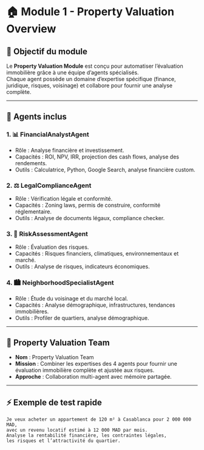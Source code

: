 # 🏠 Module 1 - Property Valuation Overview

## 🎯 Objectif du module
Le **Property Valuation Module** est conçu pour automatiser l’évaluation immobilière grâce à une équipe d’agents spécialisés.  
Chaque agent possède un domaine d’expertise spécifique (finance, juridique, risques, voisinage) et collabore pour fournir une analyse complète.

---

## 👥 Agents inclus

### 1. 📊 FinancialAnalystAgent
- Rôle : Analyse financière et investissement.
- Capacités : ROI, NPV, IRR, projection des cash flows, analyse des rendements.
- Outils : Calculatrice, Python, Google Search, analyse financière custom.

### 2. ⚖️ LegalComplianceAgent
- Rôle : Vérification légale et conformité.
- Capacités : Zoning laws, permis de construire, conformité réglementaire.
- Outils : Analyse de documents légaux, compliance checker.

### 3. 🌊 RiskAssessmentAgent
- Rôle : Évaluation des risques.
- Capacités : Risques financiers, climatiques, environnementaux et marché.
- Outils : Analyse de risques, indicateurs économiques.

### 4. 🏙️ NeighborhoodSpecialistAgent
- Rôle : Étude du voisinage et du marché local.
- Capacités : Analyse démographique, infrastructures, tendances immobilières.
- Outils : Profiler de quartiers, analyse démographique.

---

## 🤝 Property Valuation Team
- **Nom** : Property Valuation Team
- **Mission** : Combiner les expertises des 4 agents pour fournir une évaluation immobilière complète et ajustée aux risques.
- **Approche** : Collaboration multi-agent avec mémoire partagée.

---

## ⚡ Exemple de test rapide
```text
Je veux acheter un appartement de 120 m² à Casablanca pour 2 000 000 MAD,
avec un revenu locatif estimé à 12 000 MAD par mois.
Analyse la rentabilité financière, les contraintes légales, 
les risques et l’attractivité du quartier.
